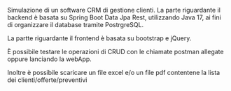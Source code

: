 Simulazione di un software CRM di gestione clienti.
La parte riguardante il backend è basata su Spring Boot Data Jpa Rest, utilizzando Java 17, ai fini di organizzare il database tramite PostrgreSQL.

La partte riguardante il frontend è basata su bootstrap e jQuery.

È possibile testare le operazioni di CRUD con le chiamate postman allegate oppure lanciando la webApp. 

Inoltre è possibile scaricare un file excel e/o un file pdf contentene la lista dei clienti/offerte/preventivi
